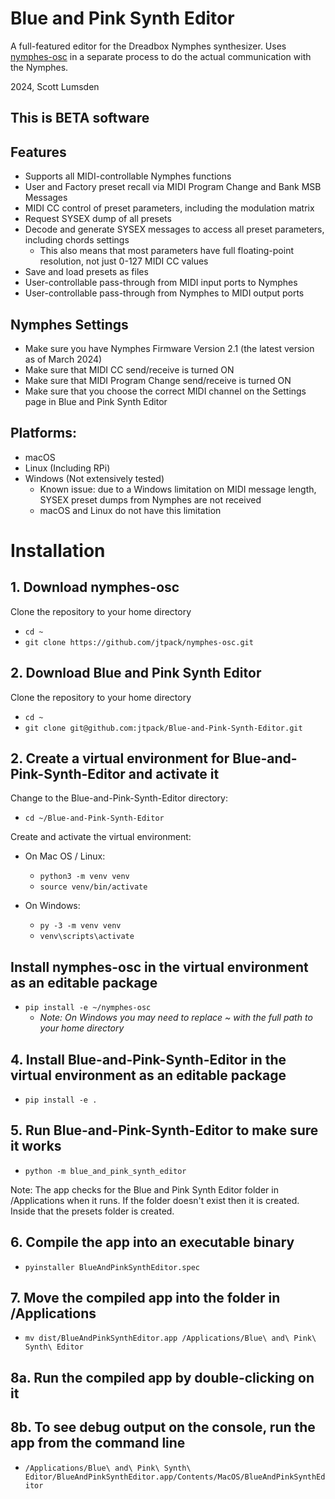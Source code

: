 # Blue and Pink Synth Editor
A full-featured editor for the Dreadbox Nymphes synthesizer. 
Uses [nymphes-osc](https://github.com/jtpack/nymphes-osc) in a separate process to do the actual communication with the Nymphes.

2024, Scott Lumsden

## This is BETA software

## Features

- Supports all MIDI-controllable Nymphes functions
- User and Factory preset recall via MIDI Program Change and Bank MSB Messages
- MIDI CC control of preset parameters, including the modulation matrix
- Request SYSEX dump of all presets
- Decode and generate SYSEX messages to access all preset parameters, including chords settings
  - This also means that most parameters have full floating-point resolution, not just 0-127 MIDI CC values
- Save and load presets as files
- User-controllable pass-through from MIDI input ports to Nymphes
- User-controllable pass-through from Nymphes to MIDI output ports


## Nymphes Settings
- Make sure you have Nymphes Firmware Version 2.1 (the latest version as of March 2024)
- Make sure that MIDI CC send/receive is turned ON
- Make sure that MIDI Program Change send/receive is turned ON
- Make sure that you choose the correct MIDI channel on the Settings page in Blue and Pink Synth Editor


## Platforms:
- macOS
- Linux (Including RPi)
- Windows (Not extensively tested)
  - Known issue: due to a Windows limitation on MIDI message length, SYSEX preset dumps from Nymphes are not received
  - macOS and Linux do not have this limitation

  
# Installation

## 1. Download nymphes-osc

Clone the repository to your home directory
- `cd ~`
- `git clone https://github.com/jtpack/nymphes-osc.git`

## 2. Download Blue and Pink Synth Editor
Clone the repository to your home directory
- `cd ~`
- `git clone git@github.com:jtpack/Blue-and-Pink-Synth-Editor.git`

## 2. Create a virtual environment for Blue-and-Pink-Synth-Editor and activate it
Change to the Blue-and-Pink-Synth-Editor directory:
  - `cd ~/Blue-and-Pink-Synth-Editor`

Create and activate the virtual environment:
- On Mac OS / Linux:
  - `python3 -m venv venv`
  - `source venv/bin/activate`

- On Windows:
  - `py -3 -m venv venv`
  - `venv\scripts\activate`

## Install nymphes-osc in the virtual environment as an editable package
  - `pip install -e ~/nymphes-osc`
    - _Note: On Windows you may need to replace ~ with the full path to your home directory_

## 4. Install Blue-and-Pink-Synth-Editor in the virtual environment as an editable package
- `pip install -e .`

## 5. Run Blue-and-Pink-Synth-Editor to make sure it works
- `python -m blue_and_pink_synth_editor`

Note: The app checks for the Blue and Pink Synth Editor folder in /Applications when it runs. If the folder doesn't exist then it is created. Inside that the presets folder is created.

## 6. Compile the app into an executable binary
- `pyinstaller BlueAndPinkSynthEditor.spec`

## 7. Move the compiled app into the folder in /Applications
- `mv dist/BlueAndPinkSynthEditor.app /Applications/Blue\ and\ Pink\ Synth\ Editor`

## 8a. Run the compiled app by double-clicking on it

## 8b. To see debug output on the console, run the app from the command line
- `/Applications/Blue\ and\ Pink\ Synth\ Editor/BlueAndPinkSynthEditor.app/Contents/MacOS/BlueAndPinkSynthEditor`
